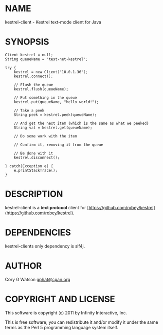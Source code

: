 # NAME

kestrel-client - Kestrel text-mode client for Java

# SYNOPSIS

    Client kestrel = null;
    String queueName = "test-net-kestrel";

    try {
        kestrel = new Client("10.0.1.36");
        kestrel.connect();

        // Flush the queue
        kestrel.flush(queueName);

        // Put something in the queue
        kestrel.put(queueName, "hello world!");
        
        // Take a peek
        String peek = kestrel.peek(queueName);
        
        // And get the next item (which is the same as what we peeked)
        String val = kestrel.get(queueName);

        // Do some work with the item

        // Confirm it, removing it from the queue

        // Be done with it
        kestrel.disconnect();
    
    } catch(Exception e) {
        e.printStackTrace();
    }

# DESCRIPTION

kestrel-client is a __text protocol__ client for [https://github.com/robey/kestrel](https://github.com/robey/kestrel).

# DEPENDENCIES

kestrel-clients only dependency is slf4j.

# AUTHOR

Cory G Watson <gphat@cpan.org>

# COPYRIGHT AND LICENSE

This software is copyright (c) 2011 by Infinity Interactive, Inc.

This is free software; you can redistribute it and/or modify it under
the same terms as the Perl 5 programming language system itself.